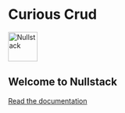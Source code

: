 # Curious Crud

<img src='https://raw.githubusercontent.com/nullstack/nullstack/master/nullstack.png' height='60' alt='Nullstack' />

## Welcome to Nullstack 

[Read the documentation](https://nullstack.app/documentation)